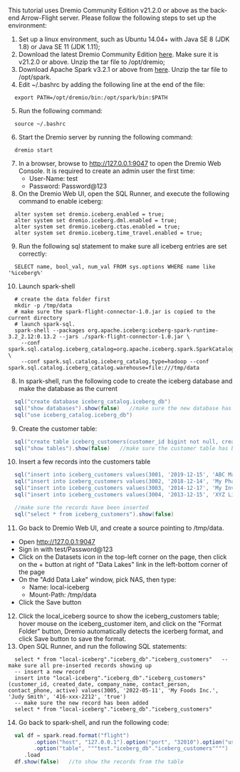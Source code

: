 This tutorial uses Dremio Community Edition v21.2.0 or above as the back-end Arrow-Flight server. Please follow the following steps to set up the environment:

1. Set up a linux environment, such as Ubuntu 14.04+ with Java SE 8 (JDK 1.8) or Java SE 11 (JDK 1.11);
2. Download the latest Dremio Community Edition [here](https://download.dremio.com/community-server/dremio-community-LATEST.tar.gz). Make sure it is v21.2.0 or above. Unzip the tar file to /opt/dremio;
3. Download Apache Spark v3.2.1 or above from [here](https://spark.apache.org/downloads.html). Unzip the tar file to /opt/spark.
4. Edit ~/.bashrc by adding the following line at the end of the file:
```shell
  export PATH=/opt/dremio/bin:/opt/spark/bin:$PATH
```
5. Run the following command:
```shell
  source ~/.bashrc
```
6. Start the Dremio server by running the following command:
```shell
  dremio start
```
7. In a browser, browse to http://127.0.0.1:9047 to open the Dremio Web Console. It is required to create an admin user the first time:
   - User-Name: test
   - Password: Password@123
8. On the Dremio Web UI, open the SQL Runner, and execute the following command to enable iceberg:
```roomsql
  alter system set dremio.iceberg.enabled = true;
  alter system set dremio.iceberg.dml.enabled = true;
  alter system set dremio.iceberg.ctas.enabled = true;
  alter system set dremio.iceberg.time_travel.enabled = true;
```
9. Run the following sql statement to make sure all iceberg entries are set correctly:
```roomsql
  SELECT name, bool_val, num_val FROM sys.options WHERE name like '%iceberg%'
```
10. Launch spark-shell
```shell
  # create the data folder first
  mkdir -p /tmp/data
  # make sure the spark-flight-connector-1.0.jar is copied to the current directory
  # launch spark-sql. 
  spark-shell --packages org.apache.iceberg:iceberg-spark-runtime-3.2_2.12:0.13.2 --jars ./spark-flight-connector-1.0.jar \
    --conf spark.sql.catalog.iceberg_catalog=org.apache.iceberg.spark.SparkCatalog \
    --conf spark.sql.catalog.iceberg_catalog.type=hadoop --conf spark.sql.catalog.iceberg_catalog.warehouse=file:///tmp/data
```
8. In spark-shell, run the following code to create the iceberg database and make the database as the current
```scala
  sql("create database iceberg_catalog.iceberg_db")
  sql("show databases").show(false)   //make sure the new database has been created.
  sql("use iceberg_catalog.iceberg_db")
```
9. Create the customer table:
```scala
  sql("create table iceberg_customers(customer_id bigint not null, created_date string not null, company_name string, contact_person string, contact_phone string, active boolean) using iceberg;")
  sql("show tables").show(false)   //make sure the customer table has been created.
```
10. Insert a few records into the customers table
```scala
  sql("insert into iceberg_customers values(3001, '2019-12-15', 'ABC Manufacturing', 'Jay Douglous', '123-xxx-1212', true)")
  sql("insert into iceberg_customers values(3002, '2018-12-14', 'My Pharma Corp.', 'Jessica Smith', '123-xxx-3652', true)")
  sql("insert into iceberg_customers values(3003, '2014-12-17', 'My Investors, Inc.', 'Chris Pandha', '123-xxx-6845', true)")
  sql("insert into iceberg_customers values(3004, '2013-12-15', 'XYZ Life Insurance, Inc.', 'Foster Ling', '123-xxx-9487', true)")

  //make sure the records have been inserted
  sql("select * from iceberg_customers").show(false)
```
11. Go back to Dremio Web UI, and create a source pointing to /tmp/data.
  - Open http://127.0.0.1:9047
  - Sign in with test/Password@123
  - Click on the Datasets icon in the top-left corner on the page, then click on the + button at right of "Data Lakes" link in the left-bottom corner of the page
  - On the "Add Data Lake" window, pick NAS, then type:
    - Name: local-iceberg
    - Mount-Path: /tmp/data
  - Click the Save button 
12. Click the local_iceberg source to show the iceberg_customers table; hover mouse on the iceberg_customer item, and click on the "Format Folder" button, Dremio automatically detects the icerberg format, and click Save button to save the format.
13. Open SQL Runner, and run the following SQL statements:
```roomsql
  select * from "local-iceberg"."iceberg_db"."iceberg_customers"   -- make sure all pre-inserted records showing up
  -- insert a new record
  insert into "local-iceberg"."iceberg_db"."iceberg_customers"(customer_id, created_date, company_name, contact_person, contact_phone, active) values(3005, '2022-05-11', 'My Foods Inc.', 'Judy Smith', '416-xxx-2212', 'true')
  -- make sure the new record has been added
  select * from "local-iceberg"."iceberg_db"."iceberg_customers" 
```
14. Go back to spark-shell, and run the following code:
```scala
  val df = spark.read.format("flight")
        .option("host", "127.0.0.1").option("port", "32010").option("user", "test").option("password", "Password@12345")
        .option("table", """test."iceberg_db"."iceberg_customers"""")
     .load
  df.show(false)   //to show the records from the table
```


